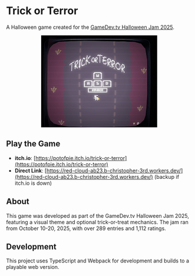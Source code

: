 # Trick or Terror

A Halloween game created for the [GameDev.tv Halloween Jam 2025](https://itch.io/jam/gamedevtv-halloween-jam-2025).

<div align="center">
  <img src="screenshot.png" alt="Screenshot" />
</div>

## Play the Game

- **itch.io**: [https://potofpie.itch.io/trick-or-terror](https://potofpie.itch.io/trick-or-terror)
- **Direct Link**: [https://red-cloud-ab23.b-christopher-3rd.workers.dev/](https://red-cloud-ab23.b-christopher-3rd.workers.dev/) (backup if itch.io is down)


## About

This game was developed as part of the GameDev.tv Halloween Jam 2025, featuring a visual theme and optional trick-or-treat mechanics. The jam ran from October 10-20, 2025, with over 289 entries and 1,112 ratings.



## Development

This project uses TypeScript and Webpack for development and builds to a playable web version.

